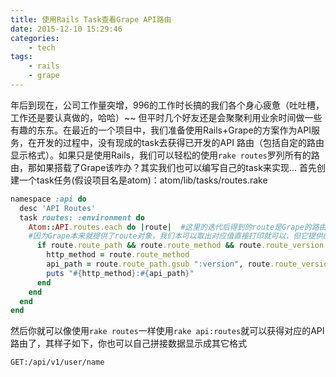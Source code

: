 ```yaml
---
title: 使用Rails Task查看Grape API路由
date: 2015-12-10 15:29:46
categories:
    - tech
tags:
    - rails
    - grape
---
```

年后到现在，公司工作量突增，996的工作时长搞的我们各个身心疲惫（吐吐槽，工作还是要认真做的，哈哈）~~ 但平时几个好友还是会聚聚利用业余时间做一些有趣的东东。在最近的一个项目中，我们准备使用Rails+Grape的方案作为API服务，在开发的过程中，没有现成的task去获得已开发的API 路由（包括自定的路由显示格式）。如果只是使用Rails，我们可以轻松的使用`rake routes`罗列所有的路由，那如果搭载了Grape该咋办？其实我们也可以编写自己的task来实现...
首先创建一个task任务(假设项目名是atom)：atom/lib/tasks/routes.rake
```ruby
namespace :api do
  desc 'API Routes'
  task routes: :environment do
    Atom::API.routes.each do |route|  #这里的迭代后得到的route是Grape的路由对象，可以查看Grape源码
    #因为Grape本来就提供了route对象，我们本可以取出对应值直接打印就可以，但它提供的格式我不太喜欢，所以进行了重新拼接
      if route.route_path && route.route_method && route.route_version && route.route_path.include?(":version")
        http_method = route.route_method
        api_path = route.route_path.gsub ":version", route.route_version
        puts "#{http_method}:#{api_path}"
      end
    end
  end
end
```
然后你就可以像使用`rake routes`一样使用`rake api:routes`就可以获得对应的API路由了，其样子如下，你也可以自己拼接数据显示成其它格式
```
GET:/api/v1/user/name
```